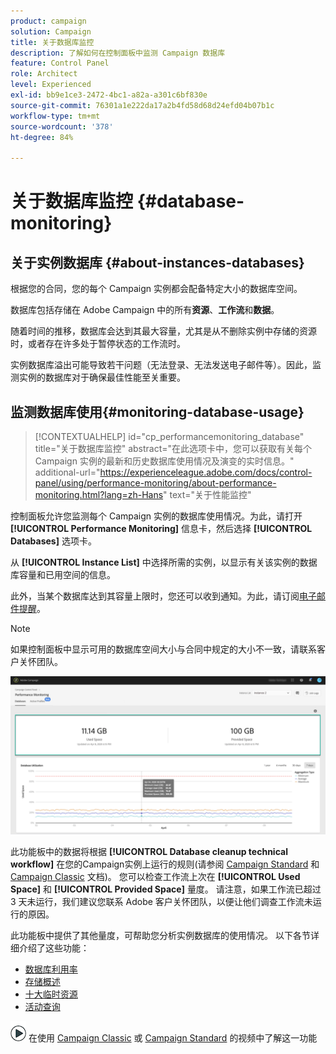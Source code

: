 ```yaml
---
product: campaign
solution: Campaign
title: 关于数据库监控
description: 了解如何在控制面板中监测 Campaign 数据库
feature: Control Panel
role: Architect
level: Experienced
exl-id: bb9e1ce3-2472-4bc1-a82a-a301c6bf830e
source-git-commit: 76301a1e222da17a2b4fd58d68d24efd04b07b1c
workflow-type: tm+mt
source-wordcount: '378'
ht-degree: 84%

---
```


# 关于数据库监控 {#database-monitoring}

## 关于实例数据库 {#about-instances-databases}

根据您的合同，您的每个 Campaign 实例都会配备特定大小的数据库空间。

数据库包括存储在 Adobe Campaign 中的所有&#x200B;**资源**、**工作流**&#x200B;和&#x200B;**数据**。

随着时间的推移，数据库会达到其最大容量，尤其是从不删除实例中存储的资源时，或者存在许多处于暂停状态的工作流时。

实例数据库溢出可能导致若干问题（无法登录、无法发送电子邮件等）。因此，监测实例的数据库对于确保最佳性能至关重要。

## 监测数据库使用{#monitoring-database-usage}

>[!CONTEXTUALHELP]
>id="cp_performancemonitoring_database"
>title="关于数据库监控"
>abstract="在此选项卡中，您可以获取有关每个 Campaign 实例的最新和历史数据库使用情况及演变的实时信息。"
>additional-url="https://experienceleague.adobe.com/docs/control-panel/using/performance-monitoring/about-performance-monitoring.html?lang=zh-Hans" text="关于性能监控"

控制面板允许您监测每个 Campaign 实例的数据库使用情况。为此，请打开 **[!UICONTROL Performance Monitoring]** 信息卡，然后选择 **[!UICONTROL Databases]** 选项卡。

从 **[!UICONTROL Instance List]** 中选择所需的实例，以显示有关该实例的数据库容量和已用空间的信息。

此外，当某个数据库达到其容量上限时，您还可以收到通知。为此，请订阅[电子邮件提醒](../../performance-monitoring/using/email-alerting.md)。

>[!NOTE]
>
>如果控制面板中显示可用的数据库空间大小与合同中规定的大小不一致，请联系客户关怀团队。

![](assets/databases_dashboard.png)

此功能板中的数据将根据 **[!UICONTROL Database cleanup technical workflow]** 在您的Campaign实例上运行的规则(请参阅 [Campaign Standard](https://experienceleague.adobe.com/docs/campaign-standard/using/administrating/application-settings/technical-workflows.html?lang=zh-Hans#list-of-technical-workflows) 和 [Campaign Classic](https://experienceleague.adobe.com/docs/campaign-classic/using/monitoring-campaign-classic/data-processing/database-cleanup-workflow.html?lang=zh-Hans) 文档)。 您可以检查工作流上次在 **[!UICONTROL Used Space]** 和 **[!UICONTROL Provided Space]** 量度。 请注意，如果工作流已超过 3 天未运行，我们建议您联系 Adobe 客户关怀团队，以便让他们调查工作流未运行的原因。

此功能板中提供了其他量度，可帮助您分析实例数据库的使用情况。 以下各节详细介绍了这些功能：

* [数据库利用率](../../performance-monitoring/using/database-utilization.md)
* [存储概述](../../performance-monitoring/using/database-storage-overview.md)
* [十大临时资源](../../performance-monitoring/using/database-top-ten-resources.md)
* [活动查询](../../performance-monitoring/using/database-active-queries.md)

![](assets/do-not-localize/how-to-video.png) 在使用 [Campaign Classic](https://experienceleague.adobe.com/docs/campaign-classic-learn/control-panel/performance-monitoring/monitoring-databases.html?lang=zh-Hans#performance-monitoring) 或 [Campaign Standard](https://experienceleague.adobe.com/docs/campaign-standard-learn/control-panel/performance-monitoring/monitoring-databases.html?lang=zh-Hans#performance-monitoring) 的视频中了解这一功能
